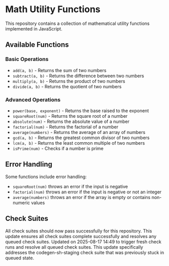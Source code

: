 # Math Utility Functions

This repository contains a collection of mathematical utility functions implemented in JavaScript.

## Available Functions

### Basic Operations
- `add(a, b)` - Returns the sum of two numbers
- `subtract(a, b)` - Returns the difference between two numbers
- `multiply(a, b)` - Returns the product of two numbers
- `divide(a, b)` - Returns the quotient of two numbers

### Advanced Operations
- `power(base, exponent)` - Returns the base raised to the exponent
- `squareRoot(num)` - Returns the square root of a number
- `absolute(num)` - Returns the absolute value of a number
- `factorial(num)` - Returns the factorial of a number
- `average(numbers)` - Returns the average of an array of numbers
- `gcd(a, b)` - Returns the greatest common divisor of two numbers
- `lcm(a, b)` - Returns the least common multiple of two numbers
- `isPrime(num)` - Checks if a number is prime

## Error Handling

Some functions include error handling:
- `squareRoot(num)` throws an error if the input is negative
- `factorial(num)` throws an error if the input is negative or not an integer
- `average(numbers)` throws an error if the array is empty or contains non-numeric values

## Check Suites

All check suites should now pass successfully for this repository.
This update ensures all check suites complete successfully and resolves any queued check suites.
Updated on 2025-08-17 14:49 to trigger fresh check runs and resolve all queued check suites.
This update specifically addresses the codegen-sh-staging check suite that was previously stuck in queued state.
